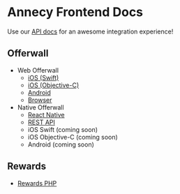 # Annecy Frontend Docs

Use our [API docs](https://admin.annecy.media/docs) for an awesome integration experience!

## Offerwall

* Web Offerwall
  * [iOS (Swift)](https://github.com/gdmobile/annecy-media-api/tree/master/docs/web-offerwall-ios-swift)
  * [iOS (Objective-C)](https://github.com/gdmobile/annecy-media-api/tree/master/docs/web-offerwall-ios-objective-c)
  * [Android](https://github.com/gdmobile/annecy-media-api/tree/master/docs/web-offerwall-android)
  * [Browser](https://github.com/gdmobile/annecy-media-api/tree/master/docs/web-offerwall-browser)
* Native Offerwall
  * [React Native](https://github.com/gdmobile/react-native-annecy-media)
  * [REST API](https://github.com/gdmobile/annecy-media-api/tree/master/docs/native-offerwall-rest-api)
  * iOS Swift (coming soon)
  * iOS Objective-C (coming soon)
  * Android (coming soon)

## Rewards

* [Rewards PHP](https://github.com/gdmobile/annecy-media-api/tree/master/docs/rewards-php)
